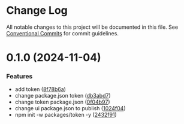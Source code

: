 # Change Log

All notable changes to this project will be documented in this file.
See [Conventional Commits](https://conventionalcommits.org) for commit guidelines.

# 0.1.0 (2024-11-04)

### Features

* add token ([8f78b6a](https://github.com/Dai7Igarashi/ui-sample-1/commit/8f78b6ad722506225edd6f948fc13d149bf6c0b1))
* change package.json token ([db3abd7](https://github.com/Dai7Igarashi/ui-sample-1/commit/db3abd7aab1c6c808257717b00266482782ec013))
* change token package.json ([0f04b97](https://github.com/Dai7Igarashi/ui-sample-1/commit/0f04b97cf3e2faa39aaf76a6e96320d768503388))
* change ui package.json to publish ([1024f04](https://github.com/Dai7Igarashi/ui-sample-1/commit/1024f04a9f1bd661a07cc6b03627fb8b30b1ef0d))
* npm init -w packages/token -y ([2432f91](https://github.com/Dai7Igarashi/ui-sample-1/commit/2432f91bf7db6b16a55e8e913e6a36fa3c02438c))
